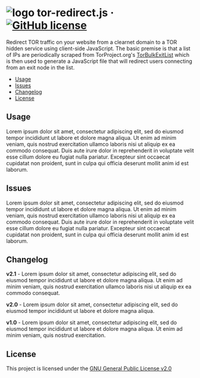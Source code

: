 # ![logo](https://github.com/chrisdavidmiles/tor-redirect.js/blob/master/assets/onion.svg) tor-redirect.js  &middot; [![GitHub license](https://img.shields.io/badge/license-GPL%202.0-blue.svg)](https://github.com/chrisdavidmiles/tor-redirect.js/blob/master/LICENSE)
Redirect TOR traffic on your website from a clearnet domain to a TOR hidden service using client-side JavaScript. The basic premise is that a list of IPs are periodically scraped from TorProject.org's [TorBulkExitList](https://check.torproject.org/cgi-bin/TorBulkExitList.py?ip=1.1.1.1) which is then used to generate a JavaScript file that will redirect users connecting from an exit node in the list.

* [Usage](#usage)
* [Issues](#issues)
* [Changelog](#changelog)
* [License](#license)
## 


## Usage
Lorem ipsum dolor sit amet, consectetur adipiscing elit, sed do eiusmod tempor incididunt ut labore et dolore magna aliqua. Ut enim ad minim veniam, quis nostrud exercitation ullamco laboris nisi ut aliquip ex ea commodo consequat. Duis aute irure dolor in reprehenderit in voluptate velit esse cillum dolore eu fugiat nulla pariatur. Excepteur sint occaecat cupidatat non proident, sunt in culpa qui officia deserunt mollit anim id est laborum.

## Issues
Lorem ipsum dolor sit amet, consectetur adipiscing elit, sed do eiusmod tempor incididunt ut labore et dolore magna aliqua. Ut enim ad minim veniam, quis nostrud exercitation ullamco laboris nisi ut aliquip ex ea commodo consequat. Duis aute irure dolor in reprehenderit in voluptate velit esse cillum dolore eu fugiat nulla pariatur. Excepteur sint occaecat cupidatat non proident, sunt in culpa qui officia deserunt mollit anim id est laborum.

## Changelog

**v2.1** - Lorem ipsum dolor sit amet, consectetur adipiscing elit, sed do eiusmod tempor incididunt ut labore et dolore magna aliqua. Ut enim ad minim veniam, quis nostrud exercitation ullamco laboris nisi ut aliquip ex ea commodo consequat.

**v2.0** - Lorem ipsum dolor sit amet, consectetur adipiscing elit, sed do eiusmod tempor incididunt ut labore et dolore magna aliqua.

**v1.0** - Lorem ipsum dolor sit amet, consectetur adipiscing elit, sed do eiusmod tempor incididunt ut labore et dolore magna aliqua. Ut enim ad minim veniam, quis nostrud exercitation.

## License
This project is licensed under the [GNU General Public License v2.0](https://www.gnu.org/licenses/gpl-2.0.html)
